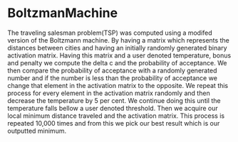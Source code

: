 BoltzmanMachine
===============

The traveling salesman problem(TSP) was computed using a modifed version of the Boltzmann machine. By having a matrix which represents the distances between cities and having an initially randomly generated binary activation matrix. Having this matrix and a user denoted temperature, bonus and penalty we compute the delta c and the probability of acceptance. We then compare the probability of acceptance with a randomly generated number and if the number is less than the probability of acceptance we change that element in the activation matrix to the opposite. We repeat this process for every element in the activation matrix randomly and then decrease the temperature by 5 per cent. We continue doing this until the temperature falls bellow a user denoted threshold. Then we acquire our local minimum distance traveled and the activation matrix. This process is repeated 10,000 times and from this we pick our best result which is our outputted minimum.
